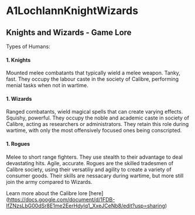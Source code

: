 # A1LochlannKnightWizards
## Knights and Wizards - Game Lore

Types of Humans: 

#### 1. Knights

Mounted melee combatants that typically wield a melee weapon. Tanky, fast. They occupy the labour caste in the society of Calibre, performing menial tasks when not in wartime.

#### 1. Wizards

Ranged combatants, wield magical spells that can create varying effects. Squishy, powerful. They occupy the noble and academic caste in society of Calibre, acting as researchers or administrators. They retain this role during wartime, with only the most offensively focused ones being conscripted.

#### 1. Rogues

Melee to short range fighters. They use stealth to their advantage to deal devastating hits. Agile, accurate. Rogues are the skilled tradesmen of Calibre society, using their versatiliy and agility to create a variety of consumer goods. Their skills are nessacary during wartime, but more still join the army compared to Wizards. 

Learn more about the Calibre lore [here] (https://docs.google.com/document/d/1FDB-lfZNzsLbG00dSr8E1me2EerHdylq1_XxeJCeNb8/edit?usp=sharing)